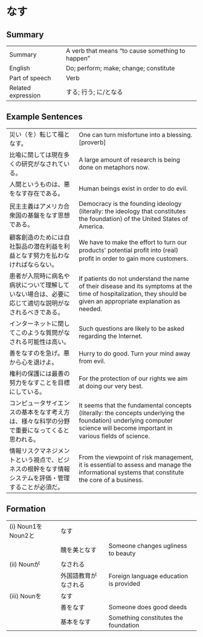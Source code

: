 # なす

## Summary

<table><tr>   <td>Summary</td>   <td>A verb that means “to cause something to happen”</td></tr><tr>   <td>English</td>   <td>Do; perform; make; change; constitute</td></tr><tr>   <td>Part of speech</td>   <td>Verb</td></tr><tr>   <td>Related expression</td>   <td>する; 行う; に/となる</td></tr></table>

## Example Sentences

<table><tr>   <td>災い（を）転じて福となす。</td>   <td>One can turn misfortune into a blessing. [proverb]</td></tr><tr>   <td>比喩に関しては現在多くの研究がなされている。</td>   <td>A large amount of research is being done on metaphors now.</td></tr><tr>   <td>人間というものは、悪をなす存在である。</td>   <td>Human beings exist in order to do evil.</td></tr><tr>   <td>民主主義はアメリカ合衆国の基盤をなす思想である。</td>   <td>Democracy is the founding ideology (literally: the ideology that constitutes the foundation) of the United States of America.</td></tr><tr>   <td>顧客創造のためには自社製品の潜在利益を利益となす努力を払わなければならない。</td>   <td>We have to make the effort to turn our products' potential proﬁt into (real) proﬁt in order to gain more customers.</td></tr><tr>   <td>患者が入院時に病名や病状について理解していない場合は、必要に応じて適切な説明がなされるべきである。</td>   <td>If patients do not understand the name of their disease and its symptoms at the time of hospitalization, they should be given an appropriate explanation as needed.</td></tr><tr>   <td>インターネットに関してこのような質問がなされる可能性は高い。</td>   <td>Such questions are likely to be asked regarding the Internet.</td></tr><tr>   <td>善をなすのを急げ。悪から心を退けよ。</td>   <td>Hurry to do good. Turn your mind away from evil.</td></tr><tr>   <td>権利の保護には最善の努力をなすことを目標にしている。</td>   <td>For the protection of our rights we aim at doing our very best.</td></tr><tr>   <td>コンピュータサイエンスの基本をなす考え方は、様々な科学の分野で重要になってくると思われる。</td>   <td>It seems that the fundamental concepts (literally: the concepts underlying the foundation) underlying computer science will become important in various ﬁelds of science.</td></tr><tr>   <td>情報リスクマネジメントという視点で、ビジネスの根幹をなす情報システムを評価・管理することが必須だ。</td>   <td>From the viewpoint of risk management, it is essential to assess and manage the informational systems that constitute the core of a business.</td></tr></table>

## Formation

<table class="table"><tbody><tr class="tr head"><td class="td"><span class="numbers">(i)</span> <span class="bold">Noun<span class="subscript">1</span>をNoun<span class="subscript">2</span>と</span></td><td class="td"><span class="concept">なす</span></td><td class="td"></td></tr><tr class="tr"><td class="td"></td><td class="td"><span>醜を美と</span><span class="concept">なす</span></td><td class="td"><span>Someone changes ugliness to beauty</span></td></tr><tr class="tr head"><td class="td"><span class="numbers">(ii)</span> <span class="bold">Nounが</span></td><td class="td"><span class="concept">なされる</span></td><td class="td"></td></tr><tr class="tr"><td class="td"></td><td class="td"><span>外国語教育が</span><span class="concept">なされる</span></td><td class="td"><span>Foreign language education is provided</span></td></tr><tr class="tr head"><td class="td"><span class="numbers">(iii)</span> <span class="bold">Nounを</span></td><td class="td"><span class="concept">なす</span></td><td class="td"></td></tr><tr class="tr"><td class="td"></td><td class="td"><span>善を</span><span class="concept">なす</span></td><td class="td"><span>Someone does good deeds</span></td></tr><tr class="tr"><td class="td"></td><td class="td"><span>基本を</span><span class="concept">なす</span></td><td class="td"><span>Something constitutes the foundation</span></td></tr></tbody></table>

